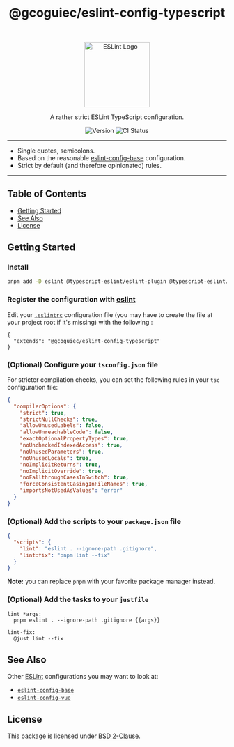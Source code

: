 <h1 align="center">@gcoguiec/eslint-config-typescript</h1>
<br>
<p align="center">
  <img src="https://d33wubrfki0l68.cloudfront.net/204482ca413433c80cd14fe369e2181dd97a2a40/092e2/assets/img/logo.svg" width="150" alt="ESLint Logo"/>
</p>
<p align="center">
  A rather strict ESLint TypeScript configuration.
</p>
<p align="center">
  <img src="https://img.shields.io/github/package-json/v/gcoguiec/@eslint-config-typescript?label=npm&style=flat-square" alt="Version"/>
  <img src="https://img.shields.io/github/actions/workflow/status/gcoguiec/eslint-config/ci?branch=main&label=ci&style=flat-square" alt="CI Status"/>
</p>

<hr>

- Single quotes, semicolons.
- Based on the reasonable [eslint-config-base](https://github.com/gcoguiec/eslint-config/tree/main/packages/eslint-config-base) configuration.
- Strict by default (and therefore opinionated) rules.

<hr>

## Table of Contents

- [Getting Started](#getting-started)
- [See Also](#see-also)
- [License](#license)

## Getting Started

### Install

```bash
pnpm add -D eslint @typescript-eslint/eslint-plugin @typescript-eslint/parser @gcoguiec/eslint-config-typescript
```

### Register the configuration with [eslint](https://eslint.org/)

Edit your [`.eslintrc`](https://eslint.org/docs/latest/use/configure/configuration-files#configuration-file-formats) configuration file (you may have to create the file at your project root if it's missing) with the following :

```
{
  "extends": "@gcoguiec/eslint-config-typescript"
}
```

### (Optional) Configure your `tsconfig.json` file

For stricter compilation checks, you can set the following rules in your `tsc` configuration file:

```json
{
  "compilerOptions": {
    "strict": true,
    "strictNullChecks": true,
    "allowUnusedLabels": false,
    "allowUnreachableCode": false,
    "exactOptionalPropertyTypes": true,
    "noUncheckedIndexedAccess": true,
    "noUnusedParameters": true,
    "noUnusedLocals": true,
    "noImplicitReturns": true,
    "noImplicitOverride": true,
    "noFallthroughCasesInSwitch": true,
    "forceConsistentCasingInFileNames": true,
    "importsNotUsedAsValues": "error"
  }
}
```

### (Optional) Add the scripts to your `package.json` file

```json
{
  "scripts": {
    "lint": "eslint . --ignore-path .gitignore",
    "lint:fix": "pnpm lint --fix"
  }
}
```

**Note:** you can replace `pnpm` with your favorite package manager instead.

### (Optional) Add the tasks to your `justfile`

```just
lint *args:
  pnpm eslint . --ignore-path .gitignore {{args}}

lint-fix:
  @just lint --fix
```

## See Also

Other [ESLint](https://eslint.org/) configurations you may want to look at:

- [`eslint-config-base`](https://github.com/gcoguiec/eslint-config/tree/main/packages/eslint-config-base)
- [`eslint-config-vue`](https://github.com/gcoguiec/eslint-config/tree/main/packages/eslint-config-vue)

## License

This package is licensed under [BSD 2-Clause](https://spdx.org/licenses/BSD-2-Clause.html).
